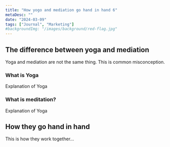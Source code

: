 ```yaml
---
title: "How yogo and mediation go hand in hand 6"
metaDesc: ""
date: "2024-03-09"
tags: ["Journal", "Marketing"]
#backgroundImg: "/images/background/red-flag.jpg"
---
```

## The difference between yoga and mediation
Yoga and mediation are not the same thing. This is common misconception.

### What is Yoga
Explanation of Yoga

### What is meditation?
Explanation of Yoga

## How they go hand in hand
This is how they work together...